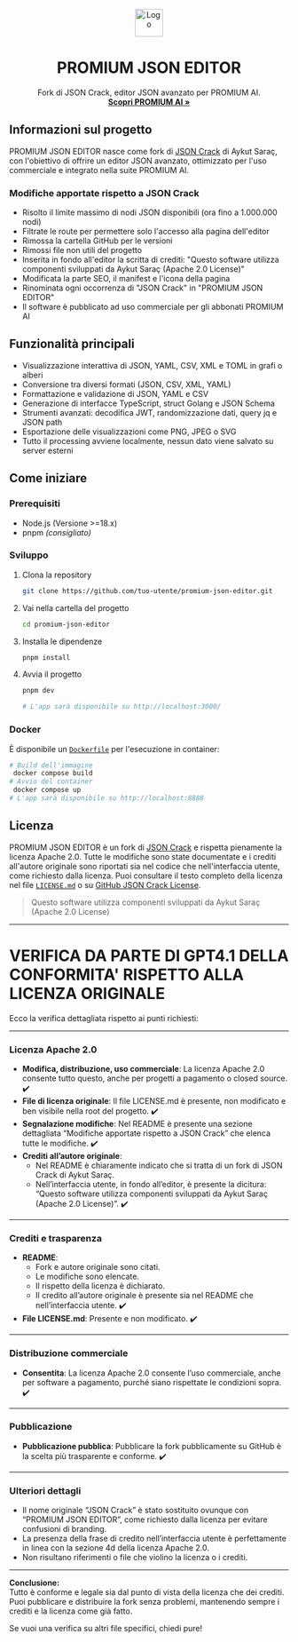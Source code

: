 <!-- PROJECT LOGO -->
<p align="center">
  <img src="https://promiumai.com/wp-content/uploads/2023/06/Logo-PROMIUM-ovale-trasparente.png" height="50" alt="Logo">
  <h1 align="center">PROMIUM JSON EDITOR</h1>
  <p align="center">
    Fork di JSON Crack, editor JSON avanzato per PROMIUM AI.
    <br />
    <a href="https://promium.ai"><strong>Scopri PROMIUM AI »</strong></a>
  </p>
</p>

<!-- ABOUT THE PROJECT -->

## Informazioni sul progetto

PROMIUM JSON EDITOR nasce come fork di [JSON Crack](https://jsoncrack.com/) di Aykut Saraç, con l'obiettivo di offrire un editor JSON avanzato, ottimizzato per l'uso commerciale e integrato nella suite PROMIUM AI.

### Modifiche apportate rispetto a JSON Crack

- Risolto il limite massimo di nodi JSON disponibili (ora fino a 1.000.000 nodi)
- Filtrate le route per permettere solo l'accesso alla pagina dell'editor
- Rimossa la cartella GitHub per le versioni
- Rimossi file non utili del progetto
- Inserita in fondo all'editor la scritta di crediti: "Questo software utilizza componenti sviluppati da Aykut Saraç (Apache 2.0 License)"
- Modificata la parte SEO, il manifest e l'icona della pagina
- Rinominata ogni occorrenza di "JSON Crack" in "PROMIUM JSON EDITOR"
- Il software è pubblicato ad uso commerciale per gli abbonati PROMIUM AI

## Funzionalità principali

- Visualizzazione interattiva di JSON, YAML, CSV, XML e TOML in grafi o alberi
- Conversione tra diversi formati (JSON, CSV, XML, YAML)
- Formattazione e validazione di JSON, YAML e CSV
- Generazione di interfacce TypeScript, struct Golang e JSON Schema
- Strumenti avanzati: decodifica JWT, randomizzazione dati, query jq e JSON path
- Esportazione delle visualizzazioni come PNG, JPEG o SVG
- Tutto il processing avviene localmente, nessun dato viene salvato su server esterni

## Come iniziare

### Prerequisiti

- Node.js (Versione >=18.x)
- pnpm _(consigliato)_

### Sviluppo

1. Clona la repository

   ```sh
   git clone https://github.com/tuo-utente/promium-json-editor.git
   ```

2. Vai nella cartella del progetto

   ```sh
   cd promium-json-editor
   ```

3. Installa le dipendenze

   ```sh
   pnpm install
   ```

4. Avvia il progetto

   ```sh
   pnpm dev

   # L'app sarà disponibile su http://localhost:3000/
   ```

### Docker

È disponibile un [`Dockerfile`](Dockerfile) per l'esecuzione in container:

```sh
# Build dell'immagine
 docker compose build
# Avvio del container
 docker compose up
# L'app sarà disponibile su http://localhost:8888
```

## Licenza

PROMIUM JSON EDITOR è un fork di [JSON Crack](https://jsoncrack.com/) e rispetta pienamente la licenza Apache 2.0. Tutte le modifiche sono state documentate e i crediti all'autore originale sono riportati sia nel codice che nell'interfaccia utente, come richiesto dalla licenza. Puoi consultare il testo completo della licenza nel file [`LICENSE.md`](./LICENSE.md) o su [GitHub JSON Crack License](https://github.com/AykutSarac/jsoncrack.com/blob/main/LICENSE.md).

> Questo software utilizza componenti sviluppati da Aykut Saraç (Apache 2.0 License)



------------
# VERIFICA DA PARTE DI GPT4.1 DELLA CONFORMITA' RISPETTO ALLA LICENZA ORIGINALE
Ecco la verifica dettagliata rispetto ai punti richiesti:

---

### Licenza Apache 2.0

- **Modifica, distribuzione, uso commerciale**: La licenza Apache 2.0 consente tutto questo, anche per progetti a pagamento o closed source. ✔️
- **File di licenza originale**: Il file LICENSE.md è presente, non modificato e ben visibile nella root del progetto. ✔️
- **Segnalazione modifiche**: Nel README è presente una sezione dettagliata “Modifiche apportate rispetto a JSON Crack” che elenca tutte le modifiche. ✔️
- **Crediti all’autore originale**: 
  - Nel README è chiaramente indicato che si tratta di un fork di JSON Crack di Aykut Saraç.
  - Nell’interfaccia utente, in fondo all’editor, è presente la dicitura: “Questo software utilizza componenti sviluppati da Aykut Saraç (Apache 2.0 License)”. ✔️

---

### Crediti e trasparenza

- **README**: 
  - Fork e autore originale sono citati.
  - Le modifiche sono elencate.
  - Il rispetto della licenza è dichiarato.
  - Il credito all’autore originale è presente sia nel README che nell’interfaccia utente. ✔️
- **File LICENSE.md**: Presente e non modificato. ✔️

---

### Distribuzione commerciale

- **Consentita**: La licenza Apache 2.0 consente l’uso commerciale, anche per software a pagamento, purché siano rispettate le condizioni sopra. ✔️

---

### Pubblicazione

- **Pubblicazione pubblica**: Pubblicare la fork pubblicamente su GitHub è la scelta più trasparente e conforme. ✔️

---

### Ulteriori dettagli

- Il nome originale “JSON Crack” è stato sostituito ovunque con “PROMIUM JSON EDITOR”, come richiesto dalla licenza per evitare confusioni di branding.
- La presenza della frase di credito nell’interfaccia utente è perfettamente in linea con la sezione 4d della licenza Apache 2.0.
- Non risultano riferimenti o file che violino la licenza o i crediti.

---

**Conclusione:**  
Tutto è conforme e legale sia dal punto di vista della licenza che dei crediti. Puoi pubblicare e distribuire la fork senza problemi, mantenendo sempre i crediti e la licenza come già fatto.

Se vuoi una verifica su altri file specifici, chiedi pure!
